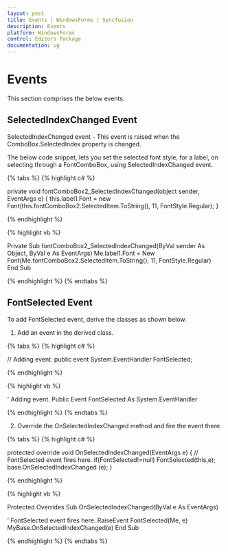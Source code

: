 ```yaml
---
layout: post
title: Events | WindowsForms | Syncfusion
description: Events
platform: WindowsForms
control: Editors Package
documentation: ug
---
```


# Events

This section comprises the below events:

## SelectedIndexChanged Event

SelectedIndexChanged event - This event is raised when the ComboBox.SelectedIndex property is changed. 

The below code snippet, lets you set the selected font style, for a label, on selecting through a FontComboBox, using SelectedIndexChanged event.

{% tabs %}
{% highlight c# %}

private void fontComboBox2_SelectedIndexChanged(object sender, EventArgs e)
{
    this.label1.Font = new Font(this.fontComboBox2.SelectedItem.ToString(), 11, FontStyle.Regular);
}

{% endhighlight %}

{% highlight vb %}

Private Sub fontComboBox2_SelectedIndexChanged(ByVal sender As Object, ByVal e As EventArgs)
    Me.label1.Font = New Font(Me.fontComboBox2.SelectedItem.ToString(), 11, FontStyle.Regular)
End Sub

{% endhighlight %}
{% endtabs %}

## FontSelected Event

To add FontSelected event, derive the classes as shown below.

1. Add an event in the derived class.

{% tabs %}
{% highlight c# %}

// Adding event.
public event System.EventHandler FontSelected;

{% endhighlight %}

{% highlight vb %}

' Adding event.
Public Event FontSelected As System.EventHandler

{% endhighlight %}
{% endtabs %}

2. Override the OnSelectedIndexChanged method and fire the event there.

{% tabs %}
{% highlight c# %}

protected override void OnSelectedIndexChanged(EventArgs e) 
{
// FontSelected event fires here.
if(FontSelected!=null) FontSelected(this,e);
	base.OnSelectedIndexChanged (e);
}

{% endhighlight %}

{% highlight vb %}

Protected Overrides Sub OnSelectedIndexChanged(ByVal e As EventArgs)

' FontSelected event fires here.
RaiseEvent FontSelected(Me, e)
MyBase.OnSelectedIndexChanged(e)
End Sub

{% endhighlight %}
{% endtabs %}
